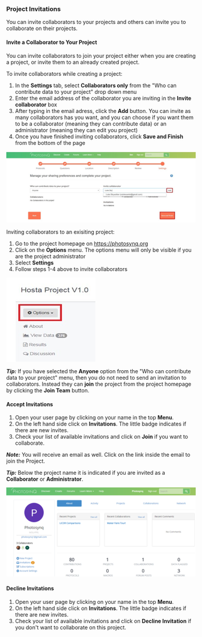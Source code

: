 ### Project Invitations

You can invite collaborators to your projects and others can invite you to collaborate on their projects.

#### Invite a Collaborator to Your Project

You can invite collaborators to join your project either when you are creating a project, or invite them to an already created project.

To invite collaborators while creating a project:

1. In the **Settings** tab, select **Collaborators only** from the "Who can contribute data to your project" drop down menu
2. Enter the email address of the collaborator you are inviting in the **Invite collaborator** box
3. After typing in the email adress, click the **Add** button. You can invite as many collaborators has you want, and you can choose if you want them to be a collaborator (meaning they can contribute data) or an administrator (meaning they can edit you project)
4. Once you have finished inviting collaborators, click **Save and Finish** from the bottom of the page

![Invite Collaborator](../images/help/_account_Invite_collaborator.jpg)

Inviting collaborators to an exisiting project:

1. Go to the project homepage on https://photosynq.org
2. Click on the **Options** menu. The options menu will only be visible if you are the project administrator
3. Select **Settings**
4. Follow steps 1-4 above to invite collaborators

![Project options](../images/help/_account_Project_options.jpg)

***Tip:*** If you have selected the **Anyone** option from the "Who can contribute data to your project" menu, then you do not need to send an invitation to collaborators. Instead they can **join** the project from the project homepage by clicking the **Join Team** button.

#### Accept Invitations

1. Open your user page by clicking on your name in the top **Menu**.
2. On the left hand side click on **Invitations**. The little badge indicates if there are new invites.
3. Check your list of available invitations and click on **Join** if you want to collaborate.

***Note:*** You will receive an email as well. Click on the link inside the email to join the Project.

***Tip:*** Below the project name it is indicated if you are invited as a **Collaborator** or **Administrator**.

![Invitations](../images/help/_projects_Invitations.png)

#### Decline Invitations

1. Open your user page by clicking on your name in the top **Menu**.
2. On the left hand side click on **Invitations**. The little badge indicates if there are new invites.
3. Check your list of available invitations and click on **Decline Invitation** if you don't want to collaborate on this project.
